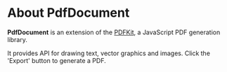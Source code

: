 About PdfDocument
=================

**PdfDocument** is an extension of the [PDFKit](https://github.com/devongovett/pdfkit), a JavaScript PDF generation library.

It provides API for drawing text, vector graphics and images. Click the 'Export' button to generate a PDF.
